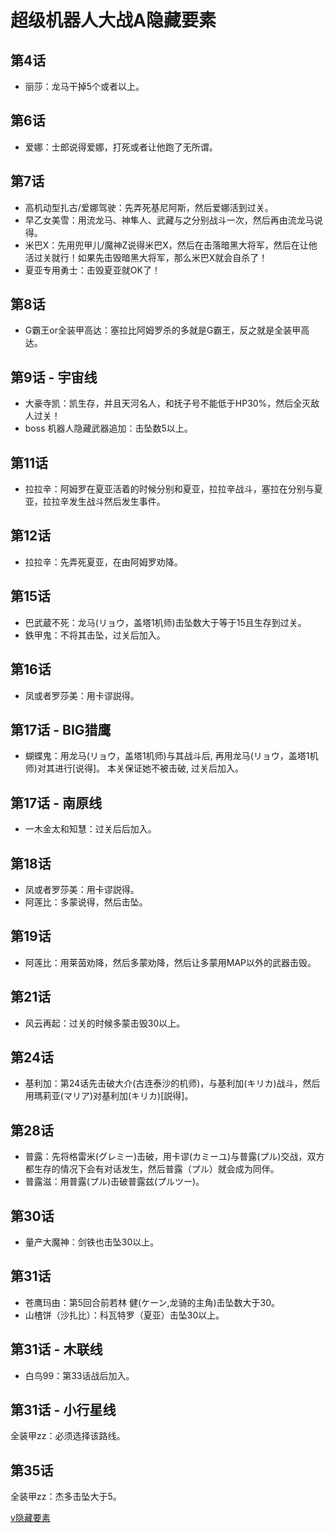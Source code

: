 # 超级机器人大战A隐藏要素

## 第4话
- 丽莎：龙马干掉5个或者以上。

## 第6话

- 爱娜：士郎说得爱娜，打死或者让他跑了无所谓。

## 第7话

- 高机动型扎古/爱娜驾驶：先弄死基尼阿斯，然后爱娜活到过关。
- 早乙女美雪：用流龙马、神隼人、武藏与之分别战斗一次，然后再由流龙马说得。
- 米巴X：先用兜甲儿/魔神Z说得米巴X，然后在击落暗黑大将军，然后在让他活过关就行！如果先击毁暗黑大将军，那么米巴X就会自杀了！
- 夏亚专用勇士：击毁夏亚就OK了！

## 第8话

- G霸王or全装甲高达：塞拉比阿姆罗杀的多就是G霸王，反之就是全装甲高达。

## 第9话 - 宇宙线

- 大豪寺凯：凯生存，并且天河名人，和抚子号不能低于HP30%，然后全灭敌人过关！
- boss 机器人隐藏武器追加：击坠数5以上。

## 第11话

- 拉拉辛：阿姆罗在夏亚活着的时候分别和夏亚，拉拉辛战斗，塞拉在分别与夏亚，拉拉辛发生战斗然后发生事件。

## 第12话

- 拉拉辛：先弄死夏亚，在由阿姆罗劝降。

## 第15话

- 巴武蔵不死：龙马(リョウ，盖塔1机师)击坠数大于等于15且生存到过关。
- 鉄甲鬼：不将其击坠，过关后加入。

## 第16话

- 凤或者罗莎美：用卡谬説得。 

## 第17话 - BIG猎鹰

- 蝴蝶鬼：用龙马(リョウ，盖塔1机师)与其战斗后, 再用龙马(リョウ，盖塔1机师)对其进行[说得]。 本关保证她不被击破, 过关后加入。

## 第17话 - 南原线

- 一木金太和知慧：过关后后加入。

## 第18话

- 凤或者罗莎美：用卡谬説得。 
- 阿莲比：多蒙说得，然后击坠。

## 第19话

- 阿莲比：用莱茵劝降，然后多蒙劝降，然后让多蒙用MAP以外的武器击毁。

## 第21话

- 风云再起：过关的时候多蒙击毁30以上。

## 第24话

- 基利加：第24话先击破大介(古连泰沙的机师)，与基利加(キリカ)战斗，然后用瑪莉亚(マリア)对基利加(キリカ)[説得]。

## 第28话

- 普露：先将格雷米(グレミー)击破，用卡谬(カミーユ)与普露(プル)交战，双方都生存的情况下会有对话发生，然后普露（プル）就会成为同伴。
- 普露滋：用普露(プル)击破普露兹(プルツー)。

## 第30话

- 量产大魔神：剑铁也击坠30以上。

## 第31话

- 苍鹰玛由：第5回合前若林 健(ケーン,龙骑的主角)击坠数大于30。
- 山楂饼（沙扎比）：科瓦特罗（夏亚）击坠30以上。

## 第31话 - 木联线

- 白鸟99：第33话战后加入。

## 第31话 - 小行星线

全装甲zz：必须选择该路线。

## 第35话

全装甲zz：杰多击坠大于5。

[v隐藏要素](https://gl.ali213.net/html/2019-10/370845_9.html)